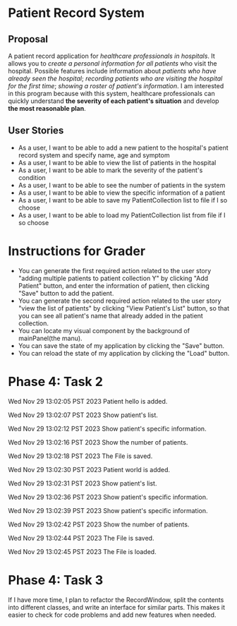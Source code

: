 # Patient Record System

## Proposal

A patient record application for *healthcare professionals in hospitals*. 
It allows you to *create a personal information for all patients* who visit the hospital. 
Possible features include information about *patients who have already seen the hospital*; 
*recording patients who are visiting the hospital for the first time*; 
*showing a roster of patient's information*.
I am interested in this program because with this system, healthcare professionals can quickly understand
**the severity of each patient's situation** and develop **the most reasonable plan**.


## User Stories

- As a user, I want to be able to add a new patient to the hospital's patient record system 
and specify name, age and symptom
- As a user, I want to be able to view the list of patients in the hospital
- As a user, I want to be able to mark the severity of the patient's condition
- As a user, I want to be able to see the number of patients in the system
- As a user, I want to be able to view the specific information of a patient
- As a user, I want to be able to save my PatientCollection list to file if I so choose
- As a user, I want to be able to load my PatientCollection list from file if I so choose


# Instructions for Grader

- You can generate the first required action related to the user story "adding multiple patients to patient
collection Y" by clicking "Add Patient" button, and enter the information of patient, then clicking "Save" button
to add the patient.
- You can generate the second required action related to the user story "view the list of patients" by clicking
"View Patient's List" button, so that you can see all patient's name that already added in the patient collection.
- You can locate my visual component by the background of mainPanel(the manu).
- You can save the state of my application by clicking the "Save" button.
- You can reload the state of my application by clicking the "Load" button.


# Phase 4: Task 2
Wed Nov 29 13:02:05 PST 2023
Patient hello is added.

Wed Nov 29 13:02:07 PST 2023
Show patient's list.

Wed Nov 29 13:02:12 PST 2023
Show patient's specific information.

Wed Nov 29 13:02:16 PST 2023
Show the number of patients.

Wed Nov 29 13:02:18 PST 2023
The File is saved.

Wed Nov 29 13:02:30 PST 2023
Patient world is added.

Wed Nov 29 13:02:31 PST 2023
Show patient's list.

Wed Nov 29 13:02:36 PST 2023
Show patient's specific information.

Wed Nov 29 13:02:39 PST 2023
Show patient's specific information.

Wed Nov 29 13:02:42 PST 2023
Show the number of patients.

Wed Nov 29 13:02:44 PST 2023
The File is saved.

Wed Nov 29 13:02:45 PST 2023
The File is loaded.

# Phase 4: Task 3
If I have more time, I plan to refactor the RecordWindow, split the contents into different classes, and write an 
interface for similar parts. This makes it easier to check for code problems and add new features when needed.